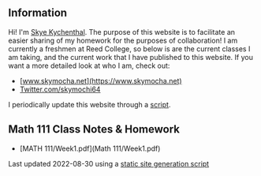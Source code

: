 ## Information
Hi! I'm [Skye Kychenthal](https://www.skymocha.net). The purpose of this website is to facilitate an easier sharing of my homework for the purposes of collaboration! I am currently a freshmen at Reed College, so below is are the current classes I am taking, and the current work that I have published to this website. If you want a more detailed look at who I am, check out:

* [www.skymocha.net](https://www.skymocha.net)
* [Twitter.com/skymochi64](https://www.twitter.com/skymochi64)

I periodically update this website through a [script](https://github.com/SkyMocha/skymocha.github.io/blob/main/update.py).

## Math 111 Class Notes & Homework 
* [MATH 111/Week1.pdf](Math 111/Week1.pdf)


Last updated 2022-08-30 using a [static site generation script](https://github.com/SkyMocha/skymocha.github.io/blob/main/update.py)